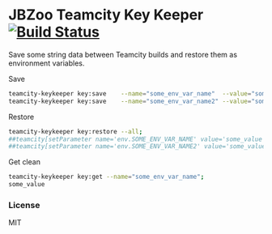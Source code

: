 # JBZoo Teamcity Key Keeper [![Build Status](https://travis-ci.org/JBZoo/Teamcity-KeyKeeper.svg?branch=master)](https://travis-ci.org/JBZoo/Teamcity-KeyKeeper)

Save some string data between Teamcity builds and restore them as environment variables.

Save
```sh
teamcity-keykeeper key:save    --name="some_env_var_name"  --value="some_value";
teamcity-keykeeper key:save    --name="some_env_var_name2" --value="some_value2";
```

Restore
```sh
teamcity-keykeeper key:restore --all;
##teamcity[setParameter name='env.SOME_ENV_VAR_NAME' value='some_value']
##teamcity[setParameter name='env.SOME_ENV_VAR_NAME2' value='some_value2']
```

Get clean
```sh
teamcity-keykeeper key:get --name="some_env_var_name";
some_value
```


### License

MIT
